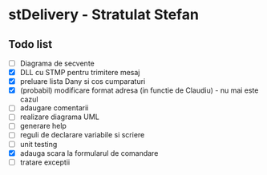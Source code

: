 # stDelivery - Stratulat Stefan
## Todo list
* [ ] Diagrama de secvente
* [X] DLL cu STMP pentru trimitere mesaj
* [X] preluare lista Dany si cos cumparaturi
* [X] (probabil) modificare format adresa (in functie de Claudiu) - nu mai este cazul
* [ ] adaugare comentarii
* [ ] realizare diagrama UML
* [ ] generare help
* [ ] reguli de declarare variabile si scriere
* [ ] unit testing
* [X] adauga scara la formularul de comandare
* [ ] tratare exceptii
